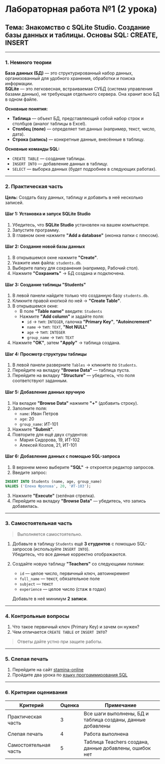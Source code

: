 # **Лабораторная работа №1 (2 урока)**  
## **Тема: Знакомство с SQLite Studio. Создание базы данных и таблицы. Основы SQL: CREATE, INSERT**

---

### **1. Немного теории**

**База данных (БД)** — это структурированный набор данных, организованный для удобного хранения, обработки и поиска информации.  
**SQLite** — это легковесная, встраиваемая СУБД (система управления базами данных), не требующая отдельного сервера. Она хранит всю БД в одном файле.

**Основные понятия:**
- **Таблица** — объект БД, представляющий собой набор строк и столбцов (аналог таблицы в Excel).
- **Столбец (поле)** — определяет тип данных (например, текст, число, дата).
- **Строка (запись)** — конкретные данные, внесённые в таблицу.

**Основные команды SQL:**
- `CREATE TABLE` — создание таблицы.
- `INSERT INTO` — добавление данных в таблицу.
- `SELECT` — выборка данных (будет подробнее в следующих работах).

---

### **2. Практическая часть**

**Цель:** Создать базу данных, таблицу и добавить в неё несколько записей.

#### **Шаг 1: Установка и запуск SQLite Studio**
1. Убедитесь, что **SQLite Studio** установлен на вашем компьютере.
2. Запустите программу.
3. В главном окне нажмите **"Add a database"** (иконка папки с плюсом).

#### **Шаг 2: Создание новой базы данных**
1. В открывшемся окне нажмите **"Create"**.
2. Укажите имя файла: `students.db`.
3. Выберите папку для сохранения (например, Рабочий стол).
4. Нажмите **"Сохранить"** → БД создана и подключена.

#### **Шаг 3: Создание таблицы "Students"**
1. В левой панели найдите только что созданную базу `students.db`.
2. Кликните правой кнопкой по ней → **"Create Table"**.
3. В открывшемся окне:
   - В поле **"Table name"** введите: `Students`
   - Нажмите **"Add column"** и задайте поля:
     - `id` → тип: `INTEGER`, галочка **"Primary Key"**, **"Autoincrement"**
     - `name` → тип: `TEXT`, **"Not NULL"**
     - `age` → тип: `INTEGER`
     - `group_name` → тип: `TEXT`
4. Нажмите **"OK"**, затем **"Apply"** → таблица создана.

#### **Шаг 4: Просмотр структуры таблицы**
1. В левой панели разверните `Tables` → кликните по `Students`.
2. Перейдите на вкладку **"Browse Data"** — таблица пуста.
3. Перейдите на вкладку **"Structure"** — убедитесь, что поля соответствуют заданным.

#### **Шаг 5: Добавление данных вручную**
1. На вкладке **"Browse Data"** нажмите **"+"** (добавить строку).
2. Заполните поля:
   - `name`: Иван Петров
   - `age`: 20
   - `group_name`: ИТ-101
3. Нажмите **"Submit"**.
4. Повторите для ещё двух студентов:
   - Мария Сидорова, 19, ИТ-102
   - Алексей Козлов, 21, ИТ-101

#### **Шаг 6: Добавление данных с помощью SQL-запроса**
1. В верхнем меню выберите **"SQL"** → откроется редактор запросов.
2. Введите запрос:
```sql
INSERT INTO Students (name, age, group_name) 
VALUES ('Елена Фролова', 20, 'ИТ-103');
```
3. Нажмите **"Execute"** (зелёная стрелка).
4. Перейдите на вкладку **"Browse Data"** — убедитесь, что запись добавилась.

---

### **3. Самостоятельная часть**

> Выполняется самостоятельно.

1. Добавьте в таблицу `Students` ещё **3 студентов** с помощью SQL-запросов (используйте `INSERT INTO`).  
   Убедитесь, что все данные корректно отображаются.

2. Создайте новую таблицу **"Teachers"** со следующими полями:
   - `id` — целое число, первичный ключ, автоинкремент
   - `full_name` — текст, обязательное поле
   - `subject` — текст
   - `experience` — целое число (стаж в годах)

   Добавьте в неё минимум **2 записи**.

---

### **4. Контрольные вопросы**

1. Что такое первичный ключ (Primary Key) и зачем он нужен?  
2. Чем отличается `CREATE TABLE` от `INSERT INTO`?

> Ответы дайте устно при защите работы.

---

### **5. Слепая печать**

1. Перейдите на сайт [stamina-online](https://stamina-online.com/ru/programming)
2. Пройдите два урока по [языку программирования SQL](https://stamina-online.com/ru/workout/programming/18)

---

### **6. Критерии оценивания**

| Критерий                  | Оценка | Примечание |
|---------------------------|------------|------------|
| Практическая часть        | 3          | Все шаги выполнены, БД и таблица созданы, данные добавлены |
| Слепая печать             | 4          | Работа выполнена |
| Самостоятельная часть     | 5          | Таблица Teachers создана, данные добавлены, ошибок нет |
